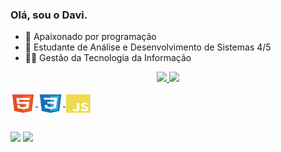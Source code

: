 ### Olá, sou o Davi.


- 🔭 Apaixonado por programação
- 🌱 Estudante de Análise e Desenvolvimento de Sistemas 4/5
- 🔧📔 Gestão da Tecnologia da Informação
<div align="center">
  <a href="https://github.com/DaviBarbosa10d">
  <img height="180em" src="https://github-readme-stats.vercel.app/api?username=DaviBarbosa10d&show_icons=true&theme=cobalt&include_all_commits=true&count_private=true"/>
  <img height="180em" src="https://github-readme-stats.vercel.app/api/top-langs/?username=DaviBarbosa10d&layout=compact&langs_count=7&theme=cobalt"/>
</div>

<div style="display: inline_block"><br>
  <img align="center" alt="Davi-Html" height="30" width="40" src="https://raw.githubusercontent.com/devicons/devicon/master/icons/html5/html5-original.svg">
  <img align="center" alt="Davi-CSS" height="30" width="40" src="https://raw.githubusercontent.com/devicons/devicon/master/icons/css3/css3-original.svg">
  <img align="center" alt="Davi-Js" height="30" width="40" src="https://raw.githubusercontent.com/devicons/devicon/master/icons/javascript/javascript-plain.svg">

 

  </div>

##

<div> 
  
  <a href="https://www.instagram.com/davibarbosadvp?igsh=bTdwcHBiaHN3bXVs" target="_blank"><img src="https://img.shields.io/badge/-Instagram-%23E4405F?style=for-the-badge&logo=instagram&logoColor=white" target="_blank"></a>
  <a href = "mailto:Davibarbosa3109@gmal.com"><img src="https://img.shields.io/badge/-Gmail-%23333?style=for-the-badge&logo=gmail&logoColor=white" target="_blank"></a>
  
</div>
